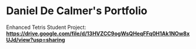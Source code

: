 # Daniel De Calmer's Portfolio

Enhanced Tetris Student Project: **https://drive.google.com/file/d/13HVZCC9ogWsQHeqFFq0H1Ak1NOw8xUJd/view?usp=sharing**

